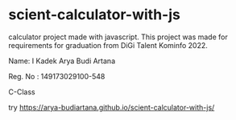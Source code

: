 # scient-calculator-with-js

calculator project made with javascript. This project was made for requirements for graduation from DiGi Talent Kominfo 2022.

Name: I Kadek Arya Budi Artana

Reg. No : 149173029100-548

C-Class

try https://arya-budiartana.github.io/scient-calculator-with-js/

